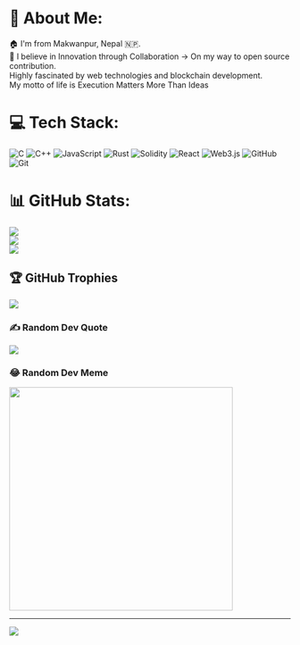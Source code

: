 # 💫 About Me:
🏠 I'm from Makwanpur, Nepal 🇳🇵.<br>🙌 I believe in Innovation through Collaboration -> On my way to open source contribution.<br>Highly fascinated by web technologies and blockchain development.<br>My motto of life is Execution Matters More Than Ideas


# 💻 Tech Stack:
![C](https://img.shields.io/badge/c-%2300599C.svg?style=flat&logo=c&logoColor=white) ![C++](https://img.shields.io/badge/c++-%2300599C.svg?style=flat&logo=c%2B%2B&logoColor=white) ![JavaScript](https://img.shields.io/badge/javascript-%23323330.svg?style=flat&logo=javascript&logoColor=%23F7DF1E) ![Rust](https://img.shields.io/badge/rust-%23000000.svg?style=flat&logo=rust&logoColor=white) ![Solidity](https://img.shields.io/badge/Solidity-%23363636.svg?style=flat&logo=solidity&logoColor=white) ![React](https://img.shields.io/badge/react-%2320232a.svg?style=flat&logo=react&logoColor=%2361DAFB) ![Web3.js](https://img.shields.io/badge/web3.js-F16822?style=flat&logo=web3.js&logoColor=white) ![GitHub](https://img.shields.io/badge/github-%23121011.svg?style=flat&logo=github&logoColor=white) ![Git](https://img.shields.io/badge/git-%23F05033.svg?style=flat&logo=git&logoColor=white)
# 📊 GitHub Stats:
![](https://github-readme-stats.vercel.app/api?username=Prajwal-Adhikari&theme=dark&hide_border=false&include_all_commits=false&count_private=false)<br/>
![](https://github-readme-streak-stats.herokuapp.com/?user=Prajwal-Adhikari&theme=dark&hide_border=false)<br/>
![](https://github-readme-stats.vercel.app/api/top-langs/?username=Prajwal-Adhikari&theme=dark&hide_border=false&include_all_commits=false&count_private=false&layout=compact)

## 🏆 GitHub Trophies
![](https://github-profile-trophy.vercel.app/?username=Prajwal-Adhikari&theme=synthwave&no-frame=false&no-bg=true&margin-w=4)

### ✍️ Random Dev Quote
![](https://quotes-github-readme.vercel.app/api?type=horizontal&theme=radical)

### 😂 Random Dev Meme
<img src='https://memer-new.vercel.app/' style="height: 400px;"/>

---
[![](https://visitcount.itsvg.in/api?id=Prajwal-Adhikari&icon=0&color=9)](https://visitcount.itsvg.in)

<!-- Proudly created with GPRM ( https://gprm.itsvg.in ) -->
